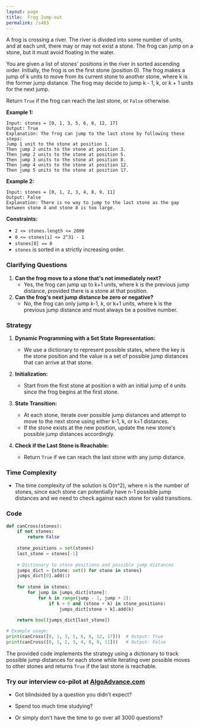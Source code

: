 ```yaml
---
layout: page
title:  Frog Jump-out
permalink: /s403
---
```


A frog is crossing a river. The river is divided into some number of units, and at each unit, there may or may not exist a stone. The frog can jump on a stone, but it must avoid floating in the water.

You are given a list of stones' positions in the river in sorted ascending order. Initially, the frog is on the first stone (position 0). The frog makes a jump of k units to move from its current stone to another stone, where k is the former jump distance. The frog may decide to jump k - 1, k, or k + 1 units for the next jump.

Return `True` if the frog can reach the last stone, or `False` otherwise.

**Example 1:**
```
Input: stones = [0, 1, 3, 5, 6, 8, 12, 17]
Output: True
Explanation: The frog can jump to the last stone by following these steps:
Jump 1 unit to the stone at position 1.
Then jump 2 units to the stone at position 3.
Then jump 2 units to the stone at position 5.
Then jump 3 units to the stone at position 8.
Then jump 4 units to the stone at position 12.
Then jump 5 units to the stone at position 17.
```

**Example 2:**
```
Input: stones = [0, 1, 2, 3, 4, 8, 9, 11]
Output: False
Explanation: There is no way to jump to the last stone as the gap between stone 4 and stone 8 is too large.
```

**Constraints:**
- `2 <= stones.length <= 2000`
- `0 <= stones[i] <= 2^31 - 1`
- `stones[0] == 0`
- `stones` is sorted in a strictly increasing order.

### Clarifying Questions
1. **Can the frog move to a stone that's not immediately next?**
   - Yes, the frog can jump up to k+1 units, where k is the previous jump distance, provided there is a stone at that position.
2. **Can the frog's next jump distance be zero or negative?**
   - No, the frog can only jump k-1, k, or k+1 units, where k is the previous jump distance and must always be a positive number.

### Strategy
1. **Dynamic Programming with a Set State Representation:**
   - We use a dictionary to represent possible states, where the key is the stone position and the value is a set of possible jump distances that can arrive at that stone.
   
2. **Initialization:**
   - Start from the first stone at position `0` with an initial jump of `0` units since the frog begins at the first stone.

3. **State Transition:**
   - At each stone, iterate over possible jump distances and attempt to move to the next stone using either k-1, k, or k+1 distances.
   - If the stone exists at the new position, update the new stone's possible jump distances accordingly.

4. **Check if the Last Stone is Reachable:**
   - Return `True` if we can reach the last stone with any jump distance.

### Time Complexity
- The time complexity of the solution is O(n^2), where n is the number of stones, since each stone can potentially have n-1 possible jump distances and we need to check against each stone for valid transitions.

### Code

```python
def canCross(stones):
    if not stones:
        return False
    
    stone_positions = set(stones)
    last_stone = stones[-1]
    
    # Dictionary to store positions and possible jump distances
    jumps_dict = {stone: set() for stone in stones}
    jumps_dict[0].add(1)
    
    for stone in stones:
        for jump in jumps_dict[stone]:
            for k in range(jump - 1, jump + 2):
                if k > 0 and (stone + k) in stone_positions:
                    jumps_dict[stone + k].add(k)
                    
    return bool(jumps_dict[last_stone])

# Example usage:
print(canCross([0, 1, 3, 5, 6, 8, 12, 17]))  # Output: True
print(canCross([0, 1, 2, 3, 4, 8, 9, 11]))   # Output: False
```

The provided code implements the strategy using a dictionary to track possible jump distances for each stone while iterating over possible moves to other stones and returns `True` if the last stone is reachable.


### Try our interview co-pilot at [AlgoAdvance.com](https://algoAdvance.com)

- Got blindsided by a question you didn't expect?

- Spend too much time studying?

- Or simply don't have the time to go over all 3000 questions?

